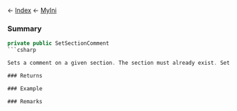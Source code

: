 ← [Index](Api-Index) ← [MyIni](VRage.Game.ModAPI.Ingame.Utilities.MyIni)

### Summary

```csharp
private public SetSectionComment
```csharp

Sets a comment on a given section. The section must already exist. Set the comment to`null`to remove it.

### Returns

### Example

### Remarks


